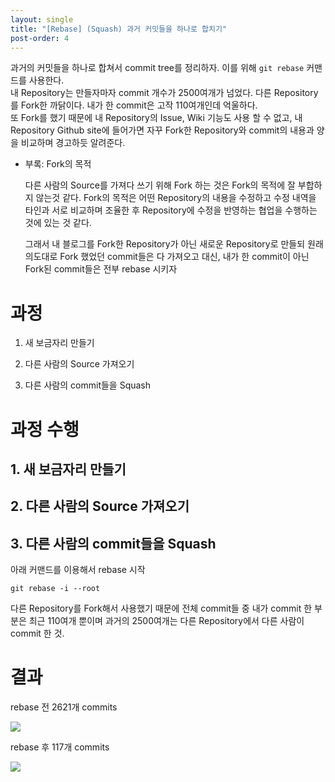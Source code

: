 ```yaml
---
layout: single
title: "[Rebase] (Squash) 과거 커밋들을 하나로 합치기"
post-order: 4
---
```


과거의 커밋들을 하나로 합쳐서 commit tree를 정리하자. 이를 위해 `git rebase` 커맨드를 사용한다.<br/>
내 Repository는 만들자마자 commit 개수가 2500여개가 넘었다. 다른 Repository를 Fork한 까닭이다. 내가 한 commit은 고작 110여개인데 억울하다.<br/>
또 Fork를 했기 때문에 내 Repository의 Issue, Wiki 기능도 사용 할 수 없고,
내 Repository Github site에 들어가면 자꾸 Fork한 Repository와 commit의 내용과 양을 비교하며 경고하듯 알려준다.

* 부록: Fork의 목적

    다른 사람의 Source를 가져다 쓰기 위해 Fork 하는 것은 Fork의 목적에 잘 부합하지 않는것 같다.
    Fork의 목적은 어떤 Repository의 내용을 수정하고 수정 내역을 타인과 서로 비교하며 조율한 후 Repository에 수정을 반영하는 협업을 수행하는 것에 있는 것 같다.

    그래서 내 블로그를 Fork한 Repository가 아닌 새로운 Repository로 만들되 원래 의도대로 Fork 했었던 commit들은 다 가져오고 대신, 내가 한 commit이 아닌 Fork된 commit들은 전부 rebase 시키자

# 과정

1. 새 보금자리 만들기

2. 다른 사람의 Source 가져오기

3. 다른 사람의 commit들을 Squash

# 과정 수행

## 1. 새 보금자리 만들기

## 2. 다른 사람의 Source 가져오기

## 3. 다른 사람의 commit들을 Squash

아래 커맨드를 이용해서 rebase 시작

```shell
git rebase -i --root
```

다른 Repository를 Fork해서 사용했기 때문에 전체 commit들 중 내가 commit 한 부분은 최근 110여개 뿐이며 과거의 2500여개는 다른 Repository에서 다른 사람이 commit 한 것.

# 결과

rebase 전 2621개 commits

![](https://drive.google.com/uc?export=view&id=11_W6jtat2998f2Tehkfhx_ABmKmYRflv)

rebase 후 117개 commits

![](https://drive.google.com/uc?export=view&id=1jJeNyyJ7YwzG6PmPbahAmo0G-89Lddlc)
